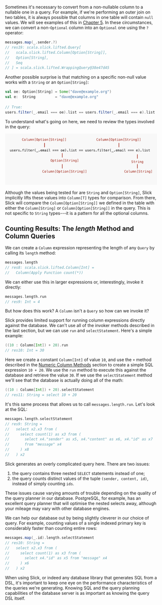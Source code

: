<!--
### Custom Column Mappings

We want to work with types that have meaning to our application. This means moving data from the simple types the database uses into something else. We've already seen one aspect of this where the column values for `id`, `sender`, `content`, and `ts` fields are mapped into a row representation of `Message`.

At a level down from that, we can also control how our types are converted into column values.  For example, we're using [JodaTime][link-jodatime]'s `DateTime` class. Support for this is not built-in to Slick, but we want to show it here to illustrate how painless it is to map types to the database.

The mapping for JodaTime's `DateTime` is:

~~~ scala
import java.sql.Timestamp
import org.joda.time.DateTime
import org.joda.time.DateTimeZone.UTC

implicit val jodaDateTimeType =
  MappedColumnType.base[DateTime, Timestamp](
    dt => new Timestamp(dt.getMillis),
    ts => new DateTime(ts.getTime, UTC)
  )
~~~

What we're providing here is two functions:

- one that takes a `DateTime` and turns it into a database-friend value, namely a `java.sql.Timestamp`; and
- another that does the reverse, taking a database value and turning it into a `DataTime`.

Using the Slick `MappedColumnType.base` call enables this machinery, which is marked as `implicit` so the Scala compiler can invoke it when we mention a `DateTime`.

This is something we will emphasis and encourage you to use in your applications: work with meaningful types in your code, and let Slick take care of the mechanics of how those types are turned into database values.
-->








Sometimes it's necessary to convert from a non-nullable column to a nullable one in a query. For example, if we're performing an outer join on two tables, it is always possible that columns in one table will contain `null` values. We will see examples of this in [Chapter 5](#joins). In these circumstances, we can convert a non-`Optional` column into an `Optional` one using the `?` operator:

~~~ scala
messages.map(_.sender.?)
// res19: scala.slick.lifted.Query[
//   scala.slick.lifted.Column[Option[String]],
//   Option[String],
//   Seq
// ] = scala.slick.lifted.WrappingQuery@38e47d45
~~~








Another possible surprise is that matching on a specific non-null value works with a `String` or an `Option[String]`:

~~~ scala
val oe: Option[String] = Some("dave@example.org")
val e:  String         = "dave@example.org"

// True:
users.filter(_.email === oe).list == users.filter(_.email === e).list
~~~

To understand what's going on here, we need to review the types involved in the query:

![Column Types in the Query](src/img/query-types.png)

Although the values being tested for are `String` and `Option[String]`,
Slick implicitly lifts these values into `Column[T]` types for comparison.
From there, Slick will compare the `Column[Option[String]]` we defined in the table
with either the `Column[String]` or `Column[Option[String]]` in the query.
This is not specific to `String` types---it is a pattern for all the optional columns.







## Counting Results: The *length* Method and Column Queries

We can create a `Column` expression representing the length of any `Query` by calling its `length` method:

~~~ scala
messages.length
// res8: scala.slick.lifted.Column[Int] =
//   Column(Apply Function count(*))
~~~

We can either use this in larger expressions or, interestingly, invoke it directly:

~~~ scala
messages.length.run
// res9: Int = 4
~~~

But how does this work? A `Column` isn't a `Query` so how can we invoke it?

Slick provides limited support for running column expressions directly against the database. We can't use all of the invoker methods described in the last section, but we can use `run` and `selectStatement`. Here's a simple example:

~~~ scala
((10 : Column[Int]) + 20).run
// res10: Int = 30
~~~

Here we create a constant `Column[Int]` of value `10`, and use the `+` method described in the [Numeric Column Methods](#NumericColumnMethods) section to create a simple SQL expression `10 + 20`. We use the `run` method to execute this against the database and retrieve the value `30`. If we use the `selectStatement` method we'll see that the database is actually doing all of the math:

~~~ scala
((10 : Column[Int]) + 20).selectStatement
// res11: String = select 10 + 20
~~~

It's this same process that allows us to call `messages.length.run`. Let's look at the SQL:

~~~ scala
messages.length.selectStatement
// res9: String =
//   select x2.x3 from (
//     select count(1) as x3 from (
//       select x4."sender" as x5, x4."content" as x6, x4."id" as x7
//       from "message" x4
//     ) x8
//   ) x2
~~~

Slick generates an overly complicated query here. There are two issues:

 1. the query contains three nested `SELECT` statements instead of one;
 2. the query counts distinct values of the tuple `(sender, content, id)`, instead of simply counting `ids`.

These issues cause varying amounts of trouble depending on the quality of the query planner in our database. PostgreSQL, for example, has an excellent query planner that will optimise the nested selects away, although your mileage may vary with other database engines.

We can help our database out by being slightly cleverer in our choice of query. For example, counting values of a single indexed primary key is considerably faster than counting entire rows:

~~~ scala
messages.map(_.id).length.selectStatement
// res10: String =
//   select x2.x3 from (
//     select count(1) as x3 from (
//       select x4."id" as x5 from "message" x4
//     ) x6
//   ) x2
~~~

When using Slick, or indeed any database library that generates SQL from a DSL, it's important to keep one eye on the performance characteristics of the queries we're generating. Knowing SQL and the query planning capabilities of the database server is as important as knowing the query DSL itself.






